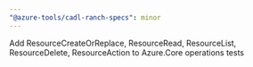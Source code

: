 ```yaml
---
"@azure-tools/cadl-ranch-specs": minor
---
```


Add ResourceCreateOrReplace, ResourceRead, ResourceList, ResourceDelete, ResourceAction to Azure.Core operations tests
